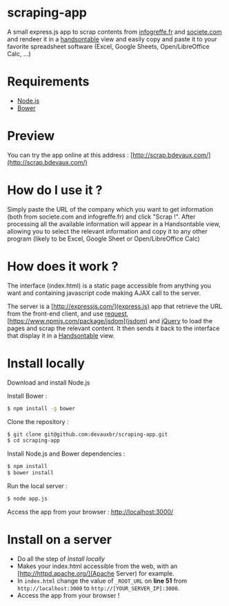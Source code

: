 # scraping-app
A small express.js app to scrap contents from [infogreffe.fr](https://www.infogreffe.fr/societes/) and [societe.com](http://www.societe.com/) and rendeer it in a [handsontable]((http://handsontable.com/)) view and easily copy and paste it to your favorite spreadsheet software (Excel, Google Sheets, Open/LibreOffice Calc, ...)

# Requirements

- [Node.js](https://nodejs.org/)
- [Bower](http://bower.io/)

# Preview

You can try the app online at this address :
[http://scrap.bdevaux.com/](http://scrap.bdevaux.com/)

# How do I use it ?

Simply paste the URL of the company which you want to get information (both from societe.com and infogreffe.fr) and click "Scrap !".
After processing all the available information will appear in a Handsontable view, allowing you to select the relevant information and copy it to any other program (likely to be Excel, Google Sheet or Open/LibreOffice Calc)

# How does it work ?

The interface (index.html) is a static page accessible from anything you want and containing javascript code making AJAX call to the server.

The server is a [http://expressjs.com/](express.js) app that retrieve the URL from the front-end client, and use [request](https://www.npmjs.com/package/request), [https://www.npmjs.com/package/jsdom](jsdom) and [jQuery](https://jquery.com/) to load the pages and scrap the relevant content.
It then sends it back to the interface that display it in a [Handsontable](http://handsontable.com/) view.

# Install locally

Download and install Node.js

Install Bower :
```sh
$ npm install -g bower
```

Clone the repository :
```sh
$ git clone git@github.com:devauxbr/scraping-app.git
$ cd scraping-app
```

Install Node.js and Bower dependencies :
```sh
$ npm install
$ bower install
```

Run the local server :
```sh
$ node app.js
```

Access the app from your browser :
[http://localhost:3000/](http://localhost:3000/)

# Install on a server

- Do all the step of _Install locally_
- Makes your index.html accessible from the web, with an [http://httpd.apache.org/](Apache Server) for example.
- In `index.html` change the value of `_ROOT_URL` on **line 51** from `http://localhost:3000` to `http://[YOUR_SERVER_IP]:3000`.
- Access the app from your browser !
